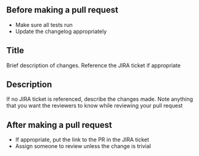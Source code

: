 Before making a pull request
----------------------------

- Make sure all tests run
- Update the changelog appropriately

Title
-----------
Brief description of changes. Reference the JIRA ticket if appropriate

Description
-----------
If no JIRA ticket is referenced, describe the changes made. Note anything that you want the reviewers to know while
reviewing your pull request

After making a pull request
---------------------------
- If appropriate, put the link to the PR in the JIRA ticket
- Assign someone to review unless the change is trivial
